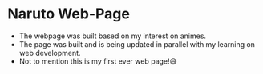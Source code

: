 # Naruto Web-Page

- The webpage was built based on my interest on animes.
- The page was built and is being updated in parallel with my learning on web development.
- Not to mention this is my first ever web page!😅
